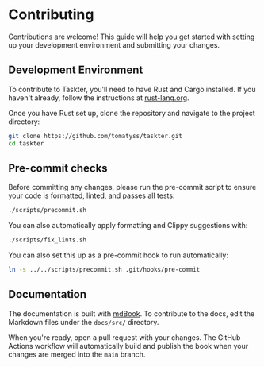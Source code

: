 # Contributing

Contributions are welcome! This guide will help you get started with setting up your development environment and submitting your changes.

## Development Environment

To contribute to Taskter, you'll need to have Rust and Cargo installed. If you haven't already, follow the instructions at [rust-lang.org](https://www.rust-lang.org/tools/install).

Once you have Rust set up, clone the repository and navigate to the project directory:

```bash
git clone https://github.com/tomatyss/taskter.git
cd taskter
```

## Pre-commit checks

Before committing any changes, please run the pre-commit script to ensure your code is formatted, linted, and passes all tests:

```bash
./scripts/precommit.sh
```

You can also automatically apply formatting and Clippy suggestions with:

```bash
./scripts/fix_lints.sh
```

You can also set this up as a pre-commit hook to run automatically:

```bash
ln -s ../../scripts/precommit.sh .git/hooks/pre-commit
```

## Documentation

The documentation is built with [mdBook](https://rust-lang.github.io/mdBook/). To contribute to the docs, edit the Markdown files under the `docs/src/` directory.

When you're ready, open a pull request with your changes. The GitHub Actions workflow will automatically build and publish the book when your changes are merged into the `main` branch.

